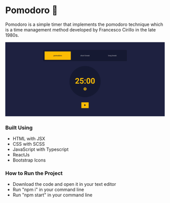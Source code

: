 # Pomodoro 🍅  

Pomodoro is a simple timer that implements the pomodoro technique which is a time management method developed by Francesco Cirillo in the late 1980s.

![Alt text](./site-image.png)

### Built Using
- HTML with JSX
- CSS with SCSS
- JavaScript with Typescript 
- ReactJs
- Bootstrap Icons



### How to Run the Project
- Download the code and open it in your text editor
- Run "npm i" in your command line
- Run "npm start" in your command line
